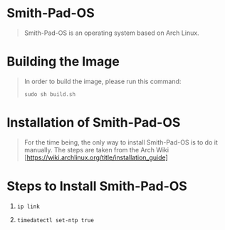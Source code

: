 # Smith-Pad-OS

> Smith-Pad-OS is an operating system based on Arch Linux.


# Building the Image 

> In order to build the image, please run this command: 
> ```shell
> sudo sh build.sh
> ```

# Installation of Smith-Pad-OS
> For the time being, the only way to install Smith-Pad-OS is to do it manually.
> The steps are taken from the Arch Wiki [https://wiki.archlinux.org/title/installation_guide]



# Steps to Install Smith-Pad-OS

1. `ip link`

2. `timedatectl set-ntp true`
